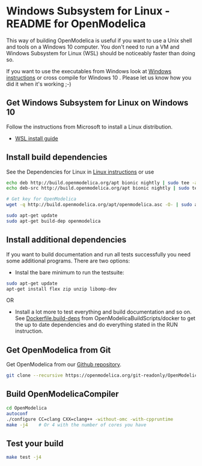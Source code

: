 # Windows Subsystem for Linux - README for OpenModelica

This way of building OpenModelica is useful if you want to use a Unix shell and tools on a Windows 10 computer. You don't need to run a VM and Windows Subsystem for Linux (WSL) should be noticeably faster than doing so.

If you want to use the executables from Windows look at [Windows instructions](README-OMDev-MINGW.md) or cross compile for Windows 10 . Please let us know how you did it when it's working ;-)

## Get Windows Subsystem for Linux on Windows 10
Follow the instructions from Microsoft to install a Linux distribution.
  - [WSL install guide](https://docs.microsoft.com/de-de/windows/wsl/install-win10)

## Install build dependencies
See the Dependencies for Linux in [Linux instructions](README.Linux.md) or use
```bash
echo deb http://build.openmodelica.org/apt bionic nightly | sudo tee -a /etc/apt/sources.list
echo deb-src http://build.openmodelica.org/apt bionic nightly | sudo tee -a /etc/apt/sources.list

# Get key for OpenModelica
wget -q http://build.openmodelica.org/apt/openmodelica.asc -O- | sudo apt-key add -

sudo apt-get update
sudo apt-get build-dep openmodelica
```
## Install additional dependencies
If you want to build documentation and run all tests successfully you need some additional programs. There are two options:

- Instal the bare minimum to run the testsuite:
```bash
sudo apt-get update
apt-get install flex zip unzip libomp-dev
```

OR

- Install a lot more to test everything and build documentation and so on.<br>
See [Dockerfile.build-deps](https://github.com/OpenModelica/OpenModelicaBuildScripts/blob/master/docker/Dockerfile.build-deps) from OpenModelicaBuildScripts/docker to get the up to date dependencies and do everything stated in the RUN instruction.

## Get OpenModelica from Git
Get OpenModelica from our [Github repository](https://github.com/OpenModelica/OpenModelica).
```bash
git clone --recursive https://openmodelica.org/git-readonly/OpenModelica.git OpenModelica
```

## Build OpenModelicaCompiler
```bash
cd OpenModelica
autoconf
./configure CC=clang CXX=clang++ -without-omc -with-cppruntime
make -j4    # Or 4 with the number of cores you have
```

## Test your build
```bash
make test -j4
```

